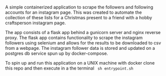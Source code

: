 A simple containerized application to scrape the followers and following accounts for an instagram page. This was created to automate the collection of these lists for a Christmas present to a friend with a hobby craftsperson instagram page.

The app consists of a flask app behind a gunicorn server and nginx reverse proxy. The flask app contains functionality to scrape the instagram followers using selenium and allows for the results to be downloaded to csv from a webpage. The instagram follower data is stored and updated on a postgres db service spun up by docker-compose.

To spin up and run this application on a UNIX machine with docker clone this repo and then execute in a the terminal ```
sh entrypoint.sh```